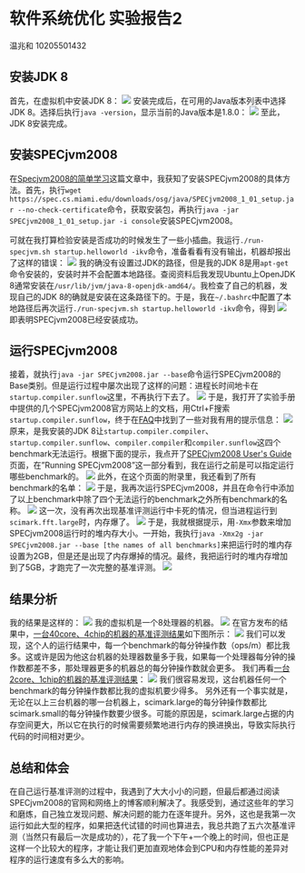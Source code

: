 # 软件系统优化 实验报告2
温兆和 10205501432
## 安装JDK 8
首先，在虚拟机中安装JDK 8：
![](./img/P1.png)
安装完成后，在可用的Java版本列表中选择JDK 8。选择后执行`java -version`，显示当前的Java版本是1.8.0：
![](./img/P2.png)
至此，JDK 8安装完成。

## 安装SPECjvm2008
在[Specjvm2008的简单学习](https://blog.51cto.com/u_11529070/6132431)这篇文章中，我获知了安装SPECjvm2008的具体方法。首先，执行`wget https://spec.cs.miami.edu/downloads/osg/java/SPECjvm2008_1_01_setup.jar --no-check-certificate`命令，获取安装包，再执行`java -jar SPECjvm2008_1_01_setup.jar -i console`安装SPECjvm2008。

可就在我打算检验安装是否成功的时候发生了一些小插曲。我运行`./run-specjvm.sh startup.helloworld -ikv`命令，准备看看有没有输出，机器却报出了这样的错误：
![](./img/P3.png)
我的确没有设置过JDK的路径，但是我的JDK 8是用`apt-get`命令安装的，安装时并不会配置本地路径。查阅资料后我发现Ubuntu上OpenJDK 8通常安装在`/usr/lib/jvm/java-8-openjdk-amd64/`。我检查了自己的机器，发现自己的JDK 8的确就是安装在这条路径下的。于是，我在`~/.bashrc`中配置了本地路径后再次运行`./run-specjvm.sh startup.helloworld -ikv`命令，得到
![](./img/P4.png)
即表明SPECjvm2008已经安装成功。

## 运行SPECjvm2008
接着，就执行`java -jar SPECjvm2008.jar --base`命令运行SPECjvm2008的Base类别。但是运行过程中屡次出现了这样的问题：进程长时间地卡在`startup.compiler.sunflow`这里，不再执行下去了。
![](./img/P5.png)
于是，我打开了实验手册中提供的几个SPECjvm2008官方网站上的文档，用Ctrl+F搜索`startup.compiler.sunflow`，终于在[FAQ](https://www.spec.org/jvm2008/docs/FAQ.html)中找到了一些对我有用的提示信息：
![](./img/P6.png)
原来，是我安装的JDK 8让`startup.compiler.compiler`、`startup.compiler.sunflow`、`compiler.compiler`和`compiler.sunflow`这四个benchmark无法运行。根据下面的提示，我点开了[SPECjvm2008 User's Guide](https://www.spec.org/jvm2008/docs/UserGuide.html)页面，在”Running SPECjvm2008”这一部分看到，我在运行之前是可以指定运行哪些benchmark的。
![](./img/P7.png)
此外，在这个页面的附录里，我还看到了所有benchmark的名单：
![](./img/P8.png)
于是，我再次运行SPECjvm2008，并且在命令行中添加了以上benchmark中除了四个无法运行的benchmark之外所有benchmark的名称。
![](./img/P9.png)
这一次，没有再次出现基准评测运行中卡死的情况，但当进程运行到`scimark.fft.large`时，内存爆了。
![](./img/P10.png)
于是，我就根据提示，用`-Xmx`参数来增加SPECjvm2008运行时的堆内存大小。一开始，我执行`java -Xmx2g -jar SPECjvm2008.jar --base [the names of all benchmarks]`来把运行时的堆内存设置为2GB，但是还是出现了内存爆掉的情况。最终，我把运行时的堆内存增加到了5GB，才跑完了一次完整的基准评测。
![](./img/P11.png)

## 结果分析
我的结果是这样的：
![](./img/P12.png)
我的虚拟机是一个8处理器的机器。
![](./img/P13.png)
在官方发布的结果中，[一台40core、4chip的机器的基准评测结果](https://www.spec.org/jvm2008/results/res2015q3/jvm2008-20150823-00019.base/SPECjvm2008.base.html)如下图所示：
![](./img/P14.png)
我们可以发现，这个人的运行结果中，每一个benchmark的每分钟操作数（ops/m）都比我多。这或许是因为他这台机器的处理器数量多于我，如果每一个处理器每分钟的操作数都差不多，那处理器更多的机器总的每分钟操作数就会更多。
我们再看[一台2core、1chip的机器的基准评测结果](https://www.spec.org/jvm2008/results/res2009q4/jvm2008-20091021-00007.peak/SPECjvm2008.peak.html)：
![](./img/P15.png)
我们很容易发现，这台机器任何一个benchmark的每分钟操作数都比我的虚拟机要少得多。
另外还有一个事实就是，无论在以上三台机器的哪一台机器上，scimark.large的每分钟操作数都比scimark.small的每分钟操作数要少很多。可能的原因是，scimark.large占据的内存空间更大，所以它在执行的时候需要频繁地进行内存的换进换出，导致实际执行代码的时间相对更少。

## 总结和体会
在自己运行基准评测的过程中，我遇到了大大小小的问题，但最后都通过阅读SPECjvm2008的官网和网络上的博客顺利解决了。我感受到，通过这些年的学习和磨炼，自己独立发现问题、解决问题的能力在逐年提升。另外，这也是我第一次运行如此大型的程序，如果把迭代试错的时间也算进去，我总共跑了五六次基准评测（当然只有最后一次是成功的），花了我一个下午+一个晚上的时间，但也正是这样一个比较大的程序，才能让我们更加直观地体会到CPU和内存性能的差异对程序的运行速度有多么大的影响。
